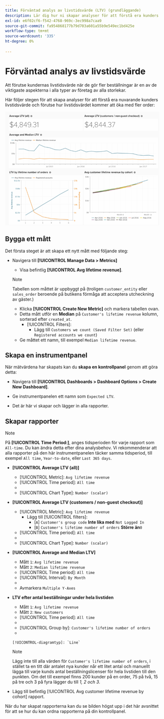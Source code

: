 ```yaml
---
title: Förväntad analys av livstidsvärde (LTV) (grundläggande)
description: Lär dig hur ni skapar analyser för att förstå era kunders livstidsvärde och förutse hur livstidsvärdet kommer att öka med fler order.
exl-id: e6f02cf6-f542-4768-969c-3ec998a7caa9
source-git-commit: fa954868177b79d703a601a55b9e549ec1bd425e
workflow-type: tm+mt
source-wordcount: '335'
ht-degree: 0%

---
```


# Förväntad analys av livstidsvärde

Att förutse kundernas livstidsvärde när de gör fler beställningar är en av de viktigaste aspekterna i alla typer av företag av alla storlekar.

Här följer stegen för att skapa analyser för att förstå era nuvarande kunders livstidsvärde och förutse hur livstidsvärdet kommer att öka med fler order:

![förväntat livstid](../../assets/expected_ltv_720.png)

## Bygga ett mått

Det första steget är att skapa ett nytt mått med följande steg:
* Navigera till **[!UICONTROL Manage Data > Metrics]**
   * Visa befintlig **[!UICONTROL Avg lifetime revenue]**.

   >[!NOTE]
   >
   >Tabellen som måttet är uppbyggt på (troligen `customer_entity` eller `sales_order` beroende på butikens förmåga att acceptera utcheckning av gäster.)

   * Klicka **[!UICONTROL Create New Metric]** och markera tabellen ovan.
   * Detta mått utför en **Median** på `Customer's lifetime revenue` kolumn, sorterad efter `created_at`.
      * [!UICONTROL Filters]:
         * Lägg till `Customers we count (Saved Filter Set)` (eller `Registered accounts we count`)
   * Ge måttet ett namn, till exempel `Median lifetime revenue`.



## Skapa en instrumentpanel

När mätvärdena har skapats kan du **skapa en kontrollpanel** genom att göra detta:
* Navigera till **[!UICONTROL Dashboards > Dashboard Options > Create New Dashboard]**.
* Ge instrumentpanelen ett namn som `Expected LTV`.

* Det är här vi skapar och lägger in alla rapporter.

## Skapar rapporter

>[!NOTE]
>
>På **[!UICONTROL Time Period:]**, anges tidsperioden för varje rapport som `All-time`. Du kan ändra detta efter dina analysbehov. Vi rekommenderar att alla rapporter på den här instrumentpanelen täcker samma tidsperiod, till exempel `All time`, `Year-to-date`, eller `Last 365 days`.

* **[!UICONTROL Average LTV (all)]**
   * [!UICONTROL Metric]: `Avg lifetime revenue`
   * [!UICONTROL Time period]: `All time`
   * 
      [!UICONTROL-intervall]: `None`
   * [!UICONTROL Chart Type]: `Number (scalar)`

* **[!UICONTROL Average LTV (customers / non-guest checkout)]**
   * [!UICONTROL Metric]: `Avg lifetime revenue`
      * Lägg till [!UICONTROL filters]:
         * [`A`] `Customer's group code` **Inte lika med** `Not Logged In`
         * [`B`] `Customer's lifetime number of orders` **Större än**`0`
   * [!UICONTROL Time period]: `All time`
   * 
      [!UICONTROL-intervall]: `None`
   * [!UICONTROL Chart Type]: `Number (scalar)`


* **[!UICONTROL Average and Median LTV]**
   * Mått `1`: `Avg lifetime revenue`
   * Mått `2`: `Median lifetime revenue`
   * [!UICONTROL Time period]: `All time`
   * [!UICONTROL Interval]: `By Month`
   * 
      [!UICONTROL-diagramtyp]: `Line`
   * Avmarkera `Multiple Y-Axes`

* **LTV efter antal beställningar under hela livstiden**
   * Mått `1`: `Avg lifetime revenue`
   * Mått `2`: `New customers`
   * [!UICONTROL Time period]: `All time`
   * 
      [!UICONTROL-intervall]: `None`
   * [!UICONTROL Group by]: `Customer's lifetime number of orders`
   * 

      [!UICONTROL-diagramtyp]: `Line`
   >[!NOTE]
   >
   >Lägg inte till alla värden för `Customer's lifetime number of orders`, i stället ta en titt där antalet nya kunder når ett litet antal och manuellt lägga till varje kunds antal beställningslicenser för hela livstiden till den punkten. Om det till exempel finns 200 kunder på en order, 75 på två, 15 på tre och 3 på fyra lägger du till *1, 2 och 3*.

* Lägg till befintlig [!UICONTROL Avg customer lifetime revenue by cohort] rapport.

När du har skapat rapporterna kan du se bilden högst upp i det här avsnittet för att se hur du kan ordna rapporterna på din kontrollpanel.
